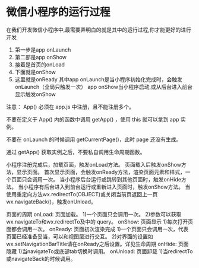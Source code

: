# 微信小程序的运行过程
在我们开发微信小程序中,最需要弄明白的就是其中的运行过程,你才能更好的进行开发

1.	第一步是app onLaunch
2.	第二部是app onShow
3.	接着是首页的onLoad
4.	下面就是onShow
5.	这里就是onReady
其中app onLaunch是当小程序初始化完成时，会触发 onLaunch（全局只触发一次）
app onShow当小程序启动,或从后台进入前台显示触发onShow

注意：
App() 必须在 app.js 中注册，且不能注册多个。

不要在定义于 App() 内的函数中调用 getApp() ，使用 this 就可以拿到 app 实例。

不要在 onLaunch 的时候调用 getCurrentPage()，此时 page 还没有生成。

通过 getApp() 获取实例之后，不要私自调用生命周期函数。

小程序注册完成后，加载页面，触发onLoad方法。
页面载入后触发onShow方法，显示页面。
首次显示页面，会触发onReady方法，渲染页面元素和样式，一个页面只会调用一次。
当小程序后台运行或跳转到其他页面时，触发onHide方法。
当小程序有后台进入到前台运行或重新进入页面时，触发onShow方法。
当使用重定向方法wx.redirectTo(OBJECT)或关闭当前页返回上一页wx.navigateBack()，触发onUnload。

页面的周期
onLoad: 页面加载。
1)一个页面只会调用一次。
2)参数可以获取wx.navigateTo和wx.redirectTo及<navigator/>中的 query。
onShow: 页面显示
1)每次打开页面都会调用一次。
onReady: 页面初次渲染完成
1)一个页面只会调用一次，代表页面已经准备妥当，可以和视图层进行交互。
2)对界面的设置如wx.setNavigationBarTitle请在onReady之后设置。详见生命周期
onHide: 页面隐藏
1)当navigateTo或底部tab切换时调用。
onUnload: 页面卸载
1)当redirectTo或navigateBack的时候调用。

